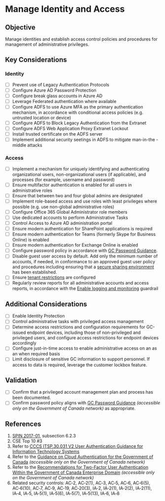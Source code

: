 # Manage Identity and Access

## Objective

Manage identities and establish access control policies and procedures for management of administrative privileges.

## Key Considerations

### Identity

* [ ] Prevent use of Legacy Authentication Protocols
* [ ] Configure Azure AD Password Protection
* [ ] Configure break glass accounts in Azure AD
* [ ] Leverage Federated authentication where available
* [ ] Configure ADFS to use Azure MFA as the primary authentication mechanism, in accordance with conditional access policies (e.g. untrusted location or device)  
* [ ] Configure ADFS to Block Legacy Authentication from the Extranet
* [ ] Configure ADFS Web Application Proxy Extranet Lockout
* [ ] Install  trusted certificate on the ADFS server
* [ ] Implement additional security seetings in ADFS to mitigate man-in-the -middle attacks

### Access

* [ ] Implement a mechanism for uniquely identifying and authenticating organizational users, non-organizational users (if applicable), and processes (for example, username and password)
* [ ] Ensure multifactor authentication is enabled for all users in administrative roles
* [ ] Ensure that between two and four global admins are designated
* [ ] Implement role-based access and use roles with least privileges where possible (e.g. use non-global administrative roles)
* [ ] Configure Office 365 Global Administrator role members
* [ ] Use dedicated accounts to perform Administrative Tasks
* [ ] Control Access to Azure AD administration portal
* [ ] Ensure modern authentication for SharePoint applications is required
* [ ] Ensure modern authentication for Teams (formerly Skype for Business Online) is enabled
* [ ] Ensure modern authentication for Exchange Online is enabled
* [ ] Configure password policy in accordance with [GC Password Guidance](https://www.canada.ca/en/government/system/digital-government/password-guidance.html).
* [ ] Disable guest user access by default. Add only the minimum number of accounts, if needed, in conformance to an approved guest user policy and procedures including ensuring that a [secure sharing environment](https://docs.microsoft.com/en-us/microsoft-365/solutions/create-secure-guest-sharing-environment?view=o365-worldwide) has been established.
* [ ] Ensure [tenant restrictions](https://docs.microsoft.com/en-us/azure/active-directory/manage-apps/tenant-restrictions) are configured
* [ ] Regularly review reports for all administrative accounts and access reports, in accordance with the [Enable logging and monitoring](04_Enable-Logging-and-Monitoring.md) guardrail

## Additional Considerations

* [ ] Enable Identity Protection
* [ ] Control administrative tasks with privileged access management
* [ ] Determine access restrictions and configuration requirements for GC-issued endpoint devices, including those of non-privileged and privileged users, and configure access restrictions for endpoint devices accordingly
* [ ] Configure just-in-time access to enable administrative access on an as an when required basis
* [ ] Limit disclosure of sensitive GC information to support personnel. If access to data is required, leverage the customer lockbox feature.

## Validation

* [ ] Confirm that a privileged account management plan and process has been documented.
* [ ] Confirm password policy aligns with [GC Password Guidance](https://www.canada.ca/en/government/system/digital-government/password-guidance.html) *_(accessible only on the Government of Canada network)_* as appropriate.

## References

1. [SPIN 2017-01](https://www.canada.ca/en/treasury-board-secretariat/services/access-information-privacy/security-identity-management/direction-secure-use-commercial-cloud-services-spin.html), subsection 6.2.3
2. CSE Top 10 #3
3. Refer to [CCCS ITSP.30.031 V2 User Authentication Guidance for Information Technology Systems](https://cyber.gc.ca/en/guidance/user-authentication-guidance-information-technology-systems-itsp30031-v3)
4. Refer to the [Guidance on Cloud Authentication for the Government of Canada](https://intranet.canada.ca/wg-tg/cagc-angc-eng.asp) *_(accessible only on the Government of Canada network)_*
5. Refer to the [Recommendations for Two-Factor User Authentication Within the Government of Canada Enterprise Domain](https://intranet.canada.ca/wg-tg/rtua-rafu-eng.asp) *_(accessible only on the Government of Canada network)_*
6. Related security controls: AC‑2, AC‑2(1), AC‑3, AC‑5, AC‑6, AC‑6(5), AC‑6(10), AC‑7, AC‑9, AC‑19, AC‑20(3), IA‑2, IA‑2(1), IA‑2(2), IA‑2(11), IA‑4, IA‑5, IA‑5(1), IA‑5(6), IA‑5(7), IA‑5(13), IA‑6, IA‑8
